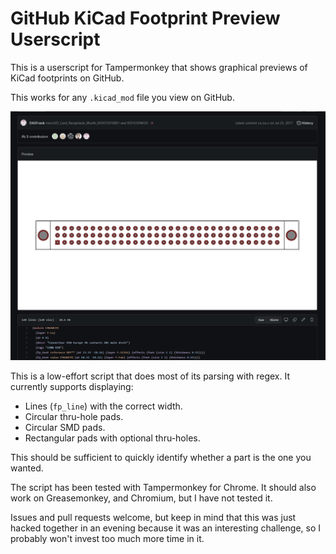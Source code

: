 # GitHub KiCad Footprint Preview Userscript

This is a userscript for Tampermonkey that shows graphical previews of KiCad footprints on GitHub.

This works for any `.kicad_mod` file you view on GitHub.

![Example image](example.jpg)

This is a low-effort script that does most of its parsing with regex. It currently supports displaying:

- Lines (`fp_line`) with the correct width.
- Circular thru-hole pads.
- Circular SMD pads.
- Rectangular pads with optional thru-holes.

This should be sufficient to quickly identify whether a part is the one you wanted.

The script has been tested with Tampermonkey for Chrome. It should also work on Greasemonkey, and Chromium, but I have not tested it.

Issues and pull requests welcome, but keep in mind that this was just hacked together in an evening because it was an interesting challenge, so I probably won't invest too much more time in it.

